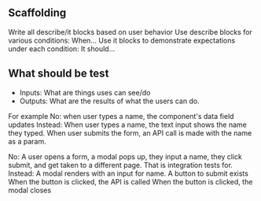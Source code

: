 ## Scaffolding
Write all describe/it blocks based on user behavior
    Use describe blocks for various conditions: When...
    Use it blocks to demonstrate expectations under each condition: It should...


## What should be test
- Inputs: What are things uses can see/do
- Outputs: What are the results of what the users can do.

For example
No: when user types a name, the component's data field updates
Instead: When user types a name, the text input shows the name they typed.
When user submits the form, an API call is made with the name as a param.

No: A user opens a form, a modal pops up, they input a name, they click submit, and get taken to a different page. That is integration tests for. 
Instead: A modal renders with an input for name. A button to submit exists
When the button is clicked, the API is called
When the button is clicked, the modal closes